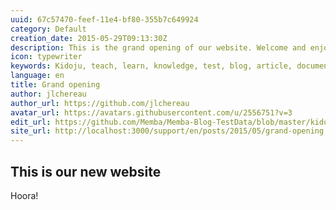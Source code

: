 ```yaml
---
uuid: 67c57470-feef-11e4-bf80-355b7c649924
category: Default
creation_date: 2015-05-29T09:13:30Z
description: This is the grand opening of our website. Welcome and enjoy!
icon: typewriter
keywords: Kidoju, teach, learn, knowledge, test, blog, article, documentation, ebook, video, webinar, slide
language: en
title: Grand opening
author: jlchereau
author_url: https://github.com/jlchereau
avatar_url: https://avatars.githubusercontent.com/u/2556751?v=3
edit_url: https://github.com/Memba/Memba-Blog-TestData/blob/master/kidoju/en/posts/2014/grand-opening.md
site_url: http://localhost:3000/support/en/posts/2015/05/grand-opening
---
```

## This is our new website
Hoora!